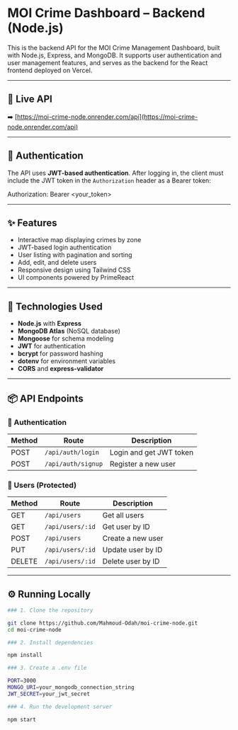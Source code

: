 # MOI Crime Dashboard – Backend (Node.js)

This is the backend API for the MOI Crime Management Dashboard, built with Node.js, Express, and MongoDB. It supports user authentication and user management features, and serves as the backend for the React frontend deployed on Vercel.

---

## 🔗 Live API

➡️ [https://moi-crime-node.onrender.com/api](https://moi-crime-node.onrender.com/api)

---

## 🔐 Authentication

The API uses **JWT-based authentication**. After logging in, the client must include the JWT token in the `Authorization` header as a Bearer token:

Authorization: Bearer <your_token>

---

## ✨ Features

- Interactive map displaying crimes by zone 
- JWT-based login authentication
- User listing with pagination and sorting
- Add, edit, and delete users
- Responsive design using Tailwind CSS
- UI components powered by PrimeReact

---

## 🧰 Technologies Used

- **Node.js** with **Express**
- **MongoDB Atlas** (NoSQL database)
- **Mongoose** for schema modeling
- **JWT** for authentication
- **bcrypt** for password hashing
- **dotenv** for environment variables
- **CORS** and **express-validator**

---

## 📦 API Endpoints

### 🔑 Authentication

| Method | Route              | Description             |
|--------|--------------------|-------------------------|
| POST   | `/api/auth/login`  | Login and get JWT token |
| POST   | `/api/auth/signup` | Register a new user     |

### 👥 Users (Protected)

| Method | Route              | Description         |
|--------|--------------------|---------------------|
| GET    | `/api/users`       | Get all users       |
| GET    | `/api/users/:id`   | Get user by ID      |
| POST   | `/api/users`       | Create a new user   |
| PUT    | `/api/users/:id`   | Update user by ID   |
| DELETE | `/api/users/:id`   | Delete user by ID   |

---

## ⚙️ Running Locally

```bash
### 1. Clone the repository

git clone https://github.com/Mahmoud-Odah/moi-crime-node.git
cd moi-crime-node

### 2. Install dependencies

npm install

### 3. Create a .env file

PORT=3000
MONGO_URI=your_mongodb_connection_string
JWT_SECRET=your_jwt_secret

### 4. Run the development server

npm start


